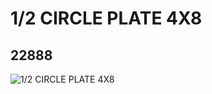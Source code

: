 # 1/2 CIRCLE PLATE 4X8
## 22888
![1/2 CIRCLE PLATE 4X8](https://lc-www-live-s.legocdn.com/media/bricks/5/2/6123812.jpg)